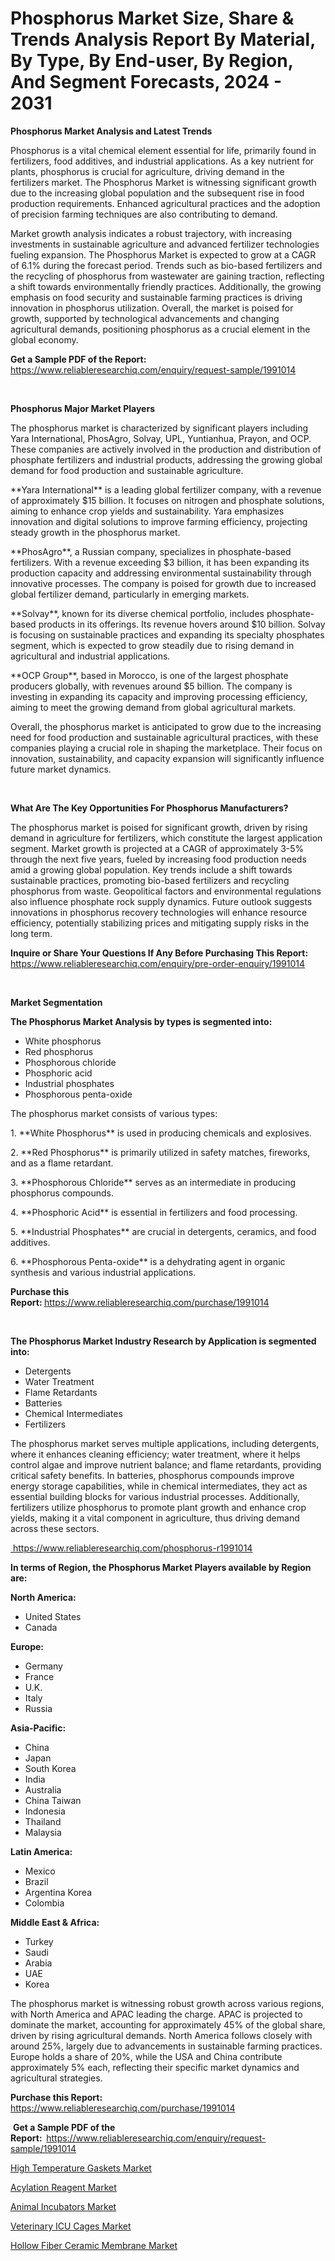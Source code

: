 <p><h1>Phosphorus Market Size, Share & Trends Analysis Report By Material, By Type, By End-user, By Region, And Segment Forecasts, 2024 - 2031</h1></p><p><strong>Phosphorus Market Analysis and Latest Trends</strong></p>
<p><p>Phosphorus is a vital chemical element essential for life, primarily found in fertilizers, food additives, and industrial applications. As a key nutrient for plants, phosphorus is crucial for agriculture, driving demand in the fertilizers market. The Phosphorus Market is witnessing significant growth due to the increasing global population and the subsequent rise in food production requirements. Enhanced agricultural practices and the adoption of precision farming techniques are also contributing to demand.</p><p>Market growth analysis indicates a robust trajectory, with increasing investments in sustainable agriculture and advanced fertilizer technologies fueling expansion. The Phosphorus Market is expected to grow at a CAGR of 6.1% during the forecast period. Trends such as bio-based fertilizers and the recycling of phosphorus from wastewater are gaining traction, reflecting a shift towards environmentally friendly practices. Additionally, the growing emphasis on food security and sustainable farming practices is driving innovation in phosphorus utilization. Overall, the market is poised for growth, supported by technological advancements and changing agricultural demands, positioning phosphorus as a crucial element in the global economy.</p></p>
<p><strong>Get a Sample PDF of the Report:&nbsp;</strong> <a href="https://www.reliableresearchiq.com/enquiry/request-sample/1991014?utm_campaign=104&utm_medium=2&utm_source=Github&utm_content=ia&utm_term=08112024&utm_id=phosphorus">https://www.reliableresearchiq.com/enquiry/request-sample/1991014</a></p>
<p>&nbsp;</p>
<p><strong>Phosphorus Major Market Players</strong></p>
<p><p>The phosphorus market is characterized by significant players including Yara International, PhosAgro, Solvay, UPL, Yuntianhua, Prayon, and OCP. These companies are actively involved in the production and distribution of phosphate fertilizers and industrial products, addressing the growing global demand for food production and sustainable agriculture.</p><p>**Yara International** is a leading global fertilizer company, with a revenue of approximately $15 billion. It focuses on nitrogen and phosphate solutions, aiming to enhance crop yields and sustainability. Yara emphasizes innovation and digital solutions to improve farming efficiency, projecting steady growth in the phosphorus market.</p><p>**PhosAgro**, a Russian company, specializes in phosphate-based fertilizers. With a revenue exceeding $3 billion, it has been expanding its production capacity and addressing environmental sustainability through innovative processes. The company is poised for growth due to increased global fertilizer demand, particularly in emerging markets.</p><p>**Solvay**, known for its diverse chemical portfolio, includes phosphate-based products in its offerings. Its revenue hovers around $10 billion. Solvay is focusing on sustainable practices and expanding its specialty phosphates segment, which is expected to grow steadily due to rising demand in agricultural and industrial applications.</p><p>**OCP Group**, based in Morocco, is one of the largest phosphate producers globally, with revenues around $5 billion. The company is investing in expanding its capacity and improving processing efficiency, aiming to meet the growing demand from global agricultural markets.</p><p>Overall, the phosphorus market is anticipated to grow due to the increasing need for food production and sustainable agricultural practices, with these companies playing a crucial role in shaping the marketplace. Their focus on innovation, sustainability, and capacity expansion will significantly influence future market dynamics.</p></p>
<p>&nbsp;</p>
<p><strong>What Are The Key Opportunities For Phosphorus Manufacturers?</strong></p>
<p><p>The phosphorus market is poised for significant growth, driven by rising demand in agriculture for fertilizers, which constitute the largest application segment. Market growth is projected at a CAGR of approximately 3-5% through the next five years, fueled by increasing food production needs amid a growing global population. Key trends include a shift towards sustainable practices, promoting bio-based fertilizers and recycling phosphorus from waste. Geopolitical factors and environmental regulations also influence phosphate rock supply dynamics. Future outlook suggests innovations in phosphorus recovery technologies will enhance resource efficiency, potentially stabilizing prices and mitigating supply risks in the long term.</p></p>
<p><strong>Inquire or Share Your Questions If Any Before Purchasing This Report:</strong> <a href="https://www.reliableresearchiq.com/enquiry/pre-order-enquiry/1991014?utm_campaign=104&utm_medium=2&utm_source=Github&utm_content=ia&utm_term=08112024&utm_id=phosphorus">https://www.reliableresearchiq.com/enquiry/pre-order-enquiry/1991014</a></p>
<p>&nbsp;</p>
<p><strong>Market Segmentation</strong></p>
<p><strong>The Phosphorus Market Analysis by types is segmented into:</strong></p>
<p><ul><li>White phosphorus</li><li>Red phosphorus</li><li>Phosphorous chloride</li><li>Phosphoric acid</li><li>Industrial phosphates</li><li>Phosphorous penta-oxide</li></ul></p>
<p><p>The phosphorus market consists of various types: </p><p>1. **White Phosphorus** is used in producing chemicals and explosives.</p><p>2. **Red Phosphorus** is primarily utilized in safety matches, fireworks, and as a flame retardant.</p><p>3. **Phosphorous Chloride** serves as an intermediate in producing phosphorus compounds.</p><p>4. **Phosphoric Acid** is essential in fertilizers and food processing.</p><p>5. **Industrial Phosphates** are crucial in detergents, ceramics, and food additives.</p><p>6. **Phosphorous Penta-oxide** is a dehydrating agent in organic synthesis and various industrial applications.</p></p>
<p><strong>Purchase this Report:&nbsp;</strong><a href="https://www.reliableresearchiq.com/purchase/1991014?utm_campaign=104&utm_medium=2&utm_source=Github&utm_content=ia&utm_term=08112024&utm_id=phosphorus">https://www.reliableresearchiq.com/purchase/1991014</a></p>
<p>&nbsp;</p>
<p><strong>The Phosphorus Market Industry Research by Application is segmented into:</strong></p>
<p><ul><li>Detergents</li><li>Water Treatment</li><li>Flame Retardants</li><li>Batteries</li><li>Chemical Intermediates</li><li>Fertilizers</li></ul></p>
<p><p>The phosphorus market serves multiple applications, including detergents, where it enhances cleaning efficiency; water treatment, where it helps control algae and improve nutrient balance; and flame retardants, providing critical safety benefits. In batteries, phosphorus compounds improve energy storage capabilities, while in chemical intermediates, they act as essential building blocks for various industrial processes. Additionally, fertilizers utilize phosphorus to promote plant growth and enhance crop yields, making it a vital component in agriculture, thus driving demand across these sectors.</p></p>
<p><a href="https://www.reliableresearchiq.com/phosphorus-r1991014?utm_campaign=104&utm_medium=2&utm_source=Github&utm_content=ia&utm_term=08112024&utm_id=phosphorus">&nbsp;https://www.reliableresearchiq.com/phosphorus-r1991014</a></p>
<p><strong>In terms of Region, the Phosphorus Market Players available by Region are:</strong></p>
<p>
    <p> <strong> North America: </strong>
        <ul>
            <li>United States</li>
            <li>Canada</li>
        </ul>
        </p> 
    <p> <strong> Europe: </strong>
        <ul>
            <li>Germany</li>
            <li>France</li>
            <li>U.K.</li>
            <li>Italy</li>
            <li>Russia</li>
        </ul>
        </p> 
    <p> <strong> Asia-Pacific: </strong>
        <ul>
            <li>China</li>
            <li>Japan</li>
            <li>South Korea</li>
            <li>India</li>
            <li>Australia</li>
            <li>China Taiwan</li>
            <li>Indonesia</li>
            <li>Thailand</li>
            <li>Malaysia</li>
        </ul>
        </p> 
    <p> <strong> Latin America: </strong>
        <ul>
            <li>Mexico</li>
            <li>Brazil</li>
            <li>Argentina Korea</li>
            <li>Colombia</li>
        </ul>
        </p> 
    <p> <strong> Middle East & Africa: </strong>
        <ul>
            <li>Turkey</li>
            <li>Saudi</li>
            <li>Arabia</li>
            <li>UAE</li>
            <li>Korea</li>
        </ul>
    </p>
    </p>
<p><p>The phosphorus market is witnessing robust growth across various regions, with North America and APAC leading the charge. APAC is projected to dominate the market, accounting for approximately 45% of the global share, driven by rising agricultural demands. North America follows closely with around 25%, largely due to advancements in sustainable farming practices. Europe holds a share of 20%, while the USA and China contribute approximately 5% each, reflecting their specific market dynamics and agricultural strategies.</p></p>
<p><strong>Purchase this Report: </strong><a href="https://www.reliableresearchiq.com/purchase/1991014?utm_campaign=104&utm_medium=2&utm_source=Github&utm_content=ia&utm_term=08112024&utm_id=phosphorus">https://www.reliableresearchiq.com/purchase/1991014</a></p>
<p>&nbsp;<strong>Get a Sample PDF of the Report:&nbsp;&nbsp;</strong><a href="https://www.reliableresearchiq.com/enquiry/request-sample/1991014?utm_campaign=104&utm_medium=2&utm_source=Github&utm_content=ia&utm_term=08112024&utm_id=phosphorus">https://www.reliableresearchiq.com/enquiry/request-sample/1991014</a></p>
<p><strong></strong></p>
<p><p><a href="https://github.com/rozh43oreder/Market-Research-Report-List-1/blob/main/high-temperature-gaskets-market.md?utm_campaign=104&utm_medium=2&utm_source=Github&utm_content=ia&utm_term=08112024&utm_id=phosphorus">High Temperature Gaskets Market</a></p><p><a href="https://issuu.com/reportprime-2/docs/acylation-reagent-market-size-2030._bb794be0382c75?utm_campaign=104&utm_medium=2&utm_source=Github&utm_content=ia&utm_term=08112024&utm_id=phosphorus">Acylation Reagent Market</a></p><p><a href="https://issuu.com/reportprime-2/docs/animal-incubators-market-size-2030._75f018148b46d0?utm_campaign=104&utm_medium=2&utm_source=Github&utm_content=ia&utm_term=08112024&utm_id=phosphorus">Animal Incubators Market</a></p><p><a href="https://issuu.com/reportprime-2/docs/veterinary-icu-cages-market-size-20_966bad7e44304b?utm_campaign=104&utm_medium=2&utm_source=Github&utm_content=ia&utm_term=08112024&utm_id=phosphorus">Veterinary ICU Cages Market</a></p><p><a href="https://github.com/halkoitweden3/Market-Research-Report-List-1/blob/main/hollow-fiber-ceramic-membrane-market.md?utm_campaign=104&utm_medium=2&utm_source=Github&utm_content=ia&utm_term=08112024&utm_id=phosphorus">Hollow Fiber Ceramic Membrane Market</a></p></p>